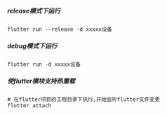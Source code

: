 ##### release模式下运行
```shell
flutter run --release -d xxxxx设备
```
##### debug模式下运行
```shell
flutter run -d xxxxx设备
```
##### 使flutter模块支持热重载
```shell
# 在flutter项目的工程目录下执行,开始监听flutter文件变更
flutter attach
```